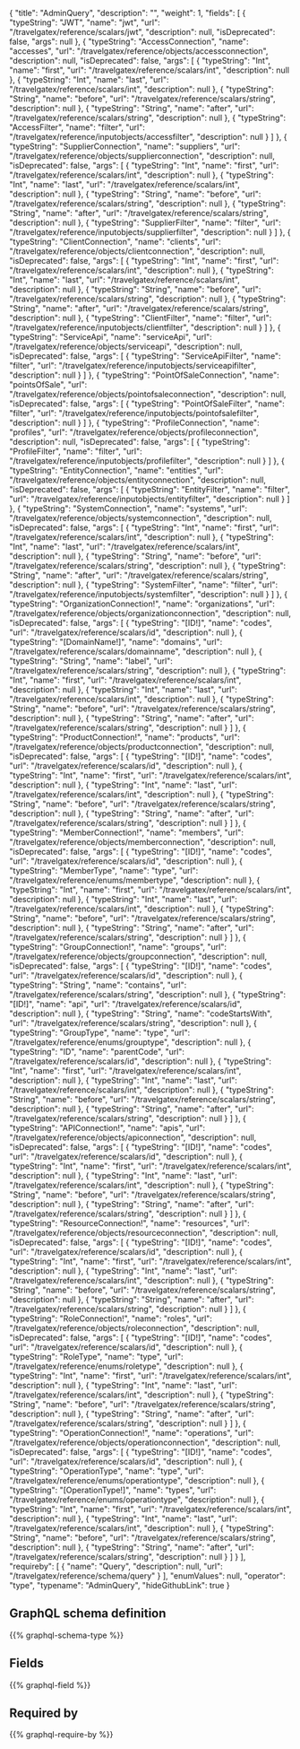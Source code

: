 {
  "title": "AdminQuery",
  "description": "",
  "weight": 1,
  "fields": [
    {
      "typeString": "JWT",
      "name": "jwt",
      "url": "/travelgatex/reference/scalars/jwt",
      "description": null,
      "isDeprecated": false,
      "args": null
    },
    {
      "typeString": "AccessConnection",
      "name": "accesses",
      "url": "/travelgatex/reference/objects/accessconnection",
      "description": null,
      "isDeprecated": false,
      "args": [
        {
          "typeString": "Int",
          "name": "first",
          "url": "/travelgatex/reference/scalars/int",
          "description": null
        },
        {
          "typeString": "Int",
          "name": "last",
          "url": "/travelgatex/reference/scalars/int",
          "description": null
        },
        {
          "typeString": "String",
          "name": "before",
          "url": "/travelgatex/reference/scalars/string",
          "description": null
        },
        {
          "typeString": "String",
          "name": "after",
          "url": "/travelgatex/reference/scalars/string",
          "description": null
        },
        {
          "typeString": "AccessFilter",
          "name": "filter",
          "url": "/travelgatex/reference/inputobjects/accessfilter",
          "description": null
        }
      ]
    },
    {
      "typeString": "SupplierConnection",
      "name": "suppliers",
      "url": "/travelgatex/reference/objects/supplierconnection",
      "description": null,
      "isDeprecated": false,
      "args": [
        {
          "typeString": "Int",
          "name": "first",
          "url": "/travelgatex/reference/scalars/int",
          "description": null
        },
        {
          "typeString": "Int",
          "name": "last",
          "url": "/travelgatex/reference/scalars/int",
          "description": null
        },
        {
          "typeString": "String",
          "name": "before",
          "url": "/travelgatex/reference/scalars/string",
          "description": null
        },
        {
          "typeString": "String",
          "name": "after",
          "url": "/travelgatex/reference/scalars/string",
          "description": null
        },
        {
          "typeString": "SupplierFilter",
          "name": "filter",
          "url": "/travelgatex/reference/inputobjects/supplierfilter",
          "description": null
        }
      ]
    },
    {
      "typeString": "ClientConnection",
      "name": "clients",
      "url": "/travelgatex/reference/objects/clientconnection",
      "description": null,
      "isDeprecated": false,
      "args": [
        {
          "typeString": "Int",
          "name": "first",
          "url": "/travelgatex/reference/scalars/int",
          "description": null
        },
        {
          "typeString": "Int",
          "name": "last",
          "url": "/travelgatex/reference/scalars/int",
          "description": null
        },
        {
          "typeString": "String",
          "name": "before",
          "url": "/travelgatex/reference/scalars/string",
          "description": null
        },
        {
          "typeString": "String",
          "name": "after",
          "url": "/travelgatex/reference/scalars/string",
          "description": null
        },
        {
          "typeString": "ClientFilter",
          "name": "filter",
          "url": "/travelgatex/reference/inputobjects/clientfilter",
          "description": null
        }
      ]
    },
    {
      "typeString": "ServiceApi",
      "name": "serviceApi",
      "url": "/travelgatex/reference/objects/serviceapi",
      "description": null,
      "isDeprecated": false,
      "args": [
        {
          "typeString": "ServiceApiFilter",
          "name": "filter",
          "url": "/travelgatex/reference/inputobjects/serviceapifilter",
          "description": null
        }
      ]
    },
    {
      "typeString": "PointOfSaleConnection",
      "name": "pointsOfSale",
      "url": "/travelgatex/reference/objects/pointofsaleconnection",
      "description": null,
      "isDeprecated": false,
      "args": [
        {
          "typeString": "PointOfSaleFilter",
          "name": "filter",
          "url": "/travelgatex/reference/inputobjects/pointofsalefilter",
          "description": null
        }
      ]
    },
    {
      "typeString": "ProfileConnection",
      "name": "profiles",
      "url": "/travelgatex/reference/objects/profileconnection",
      "description": null,
      "isDeprecated": false,
      "args": [
        {
          "typeString": "ProfileFilter",
          "name": "filter",
          "url": "/travelgatex/reference/inputobjects/profilefilter",
          "description": null
        }
      ]
    },
    {
      "typeString": "EntityConnection",
      "name": "entities",
      "url": "/travelgatex/reference/objects/entityconnection",
      "description": null,
      "isDeprecated": false,
      "args": [
        {
          "typeString": "EntityFilter",
          "name": "filter",
          "url": "/travelgatex/reference/inputobjects/entityfilter",
          "description": null
        }
      ]
    },
    {
      "typeString": "SystemConnection",
      "name": "systems",
      "url": "/travelgatex/reference/objects/systemconnection",
      "description": null,
      "isDeprecated": false,
      "args": [
        {
          "typeString": "Int",
          "name": "first",
          "url": "/travelgatex/reference/scalars/int",
          "description": null
        },
        {
          "typeString": "Int",
          "name": "last",
          "url": "/travelgatex/reference/scalars/int",
          "description": null
        },
        {
          "typeString": "String",
          "name": "before",
          "url": "/travelgatex/reference/scalars/string",
          "description": null
        },
        {
          "typeString": "String",
          "name": "after",
          "url": "/travelgatex/reference/scalars/string",
          "description": null
        },
        {
          "typeString": "SystemFilter",
          "name": "filter",
          "url": "/travelgatex/reference/inputobjects/systemfilter",
          "description": null
        }
      ]
    },
    {
      "typeString": "OrganizationConnection!",
      "name": "organizations",
      "url": "/travelgatex/reference/objects/organizationconnection",
      "description": null,
      "isDeprecated": false,
      "args": [
        {
          "typeString": "[ID!]",
          "name": "codes",
          "url": "/travelgatex/reference/scalars/id",
          "description": null
        },
        {
          "typeString": "[DomainName!]",
          "name": "domains",
          "url": "/travelgatex/reference/scalars/domainname",
          "description": null
        },
        {
          "typeString": "String",
          "name": "label",
          "url": "/travelgatex/reference/scalars/string",
          "description": null
        },
        {
          "typeString": "Int",
          "name": "first",
          "url": "/travelgatex/reference/scalars/int",
          "description": null
        },
        {
          "typeString": "Int",
          "name": "last",
          "url": "/travelgatex/reference/scalars/int",
          "description": null
        },
        {
          "typeString": "String",
          "name": "before",
          "url": "/travelgatex/reference/scalars/string",
          "description": null
        },
        {
          "typeString": "String",
          "name": "after",
          "url": "/travelgatex/reference/scalars/string",
          "description": null
        }
      ]
    },
    {
      "typeString": "ProductConnection!",
      "name": "products",
      "url": "/travelgatex/reference/objects/productconnection",
      "description": null,
      "isDeprecated": false,
      "args": [
        {
          "typeString": "[ID!]",
          "name": "codes",
          "url": "/travelgatex/reference/scalars/id",
          "description": null
        },
        {
          "typeString": "Int",
          "name": "first",
          "url": "/travelgatex/reference/scalars/int",
          "description": null
        },
        {
          "typeString": "Int",
          "name": "last",
          "url": "/travelgatex/reference/scalars/int",
          "description": null
        },
        {
          "typeString": "String",
          "name": "before",
          "url": "/travelgatex/reference/scalars/string",
          "description": null
        },
        {
          "typeString": "String",
          "name": "after",
          "url": "/travelgatex/reference/scalars/string",
          "description": null
        }
      ]
    },
    {
      "typeString": "MemberConnection!",
      "name": "members",
      "url": "/travelgatex/reference/objects/memberconnection",
      "description": null,
      "isDeprecated": false,
      "args": [
        {
          "typeString": "[ID!]",
          "name": "codes",
          "url": "/travelgatex/reference/scalars/id",
          "description": null
        },
        {
          "typeString": "MemberType",
          "name": "type",
          "url": "/travelgatex/reference/enums/membertype",
          "description": null
        },
        {
          "typeString": "Int",
          "name": "first",
          "url": "/travelgatex/reference/scalars/int",
          "description": null
        },
        {
          "typeString": "Int",
          "name": "last",
          "url": "/travelgatex/reference/scalars/int",
          "description": null
        },
        {
          "typeString": "String",
          "name": "before",
          "url": "/travelgatex/reference/scalars/string",
          "description": null
        },
        {
          "typeString": "String",
          "name": "after",
          "url": "/travelgatex/reference/scalars/string",
          "description": null
        }
      ]
    },
    {
      "typeString": "GroupConnection!",
      "name": "groups",
      "url": "/travelgatex/reference/objects/groupconnection",
      "description": null,
      "isDeprecated": false,
      "args": [
        {
          "typeString": "[ID!]",
          "name": "codes",
          "url": "/travelgatex/reference/scalars/id",
          "description": null
        },
        {
          "typeString": "String",
          "name": "contains",
          "url": "/travelgatex/reference/scalars/string",
          "description": null
        },
        {
          "typeString": "[ID!]",
          "name": "api",
          "url": "/travelgatex/reference/scalars/id",
          "description": null
        },
        {
          "typeString": "String",
          "name": "codeStartsWith",
          "url": "/travelgatex/reference/scalars/string",
          "description": null
        },
        {
          "typeString": "GroupType",
          "name": "type",
          "url": "/travelgatex/reference/enums/grouptype",
          "description": null
        },
        {
          "typeString": "ID",
          "name": "parentCode",
          "url": "/travelgatex/reference/scalars/id",
          "description": null
        },
        {
          "typeString": "Int",
          "name": "first",
          "url": "/travelgatex/reference/scalars/int",
          "description": null
        },
        {
          "typeString": "Int",
          "name": "last",
          "url": "/travelgatex/reference/scalars/int",
          "description": null
        },
        {
          "typeString": "String",
          "name": "before",
          "url": "/travelgatex/reference/scalars/string",
          "description": null
        },
        {
          "typeString": "String",
          "name": "after",
          "url": "/travelgatex/reference/scalars/string",
          "description": null
        }
      ]
    },
    {
      "typeString": "APIConnection!",
      "name": "apis",
      "url": "/travelgatex/reference/objects/apiconnection",
      "description": null,
      "isDeprecated": false,
      "args": [
        {
          "typeString": "[ID!]",
          "name": "codes",
          "url": "/travelgatex/reference/scalars/id",
          "description": null
        },
        {
          "typeString": "Int",
          "name": "first",
          "url": "/travelgatex/reference/scalars/int",
          "description": null
        },
        {
          "typeString": "Int",
          "name": "last",
          "url": "/travelgatex/reference/scalars/int",
          "description": null
        },
        {
          "typeString": "String",
          "name": "before",
          "url": "/travelgatex/reference/scalars/string",
          "description": null
        },
        {
          "typeString": "String",
          "name": "after",
          "url": "/travelgatex/reference/scalars/string",
          "description": null
        }
      ]
    },
    {
      "typeString": "ResourceConnection!",
      "name": "resources",
      "url": "/travelgatex/reference/objects/resourceconnection",
      "description": null,
      "isDeprecated": false,
      "args": [
        {
          "typeString": "[ID!]",
          "name": "codes",
          "url": "/travelgatex/reference/scalars/id",
          "description": null
        },
        {
          "typeString": "Int",
          "name": "first",
          "url": "/travelgatex/reference/scalars/int",
          "description": null
        },
        {
          "typeString": "Int",
          "name": "last",
          "url": "/travelgatex/reference/scalars/int",
          "description": null
        },
        {
          "typeString": "String",
          "name": "before",
          "url": "/travelgatex/reference/scalars/string",
          "description": null
        },
        {
          "typeString": "String",
          "name": "after",
          "url": "/travelgatex/reference/scalars/string",
          "description": null
        }
      ]
    },
    {
      "typeString": "RoleConnection!",
      "name": "roles",
      "url": "/travelgatex/reference/objects/roleconnection",
      "description": null,
      "isDeprecated": false,
      "args": [
        {
          "typeString": "[ID!]",
          "name": "codes",
          "url": "/travelgatex/reference/scalars/id",
          "description": null
        },
        {
          "typeString": "RoleType",
          "name": "type",
          "url": "/travelgatex/reference/enums/roletype",
          "description": null
        },
        {
          "typeString": "Int",
          "name": "first",
          "url": "/travelgatex/reference/scalars/int",
          "description": null
        },
        {
          "typeString": "Int",
          "name": "last",
          "url": "/travelgatex/reference/scalars/int",
          "description": null
        },
        {
          "typeString": "String",
          "name": "before",
          "url": "/travelgatex/reference/scalars/string",
          "description": null
        },
        {
          "typeString": "String",
          "name": "after",
          "url": "/travelgatex/reference/scalars/string",
          "description": null
        }
      ]
    },
    {
      "typeString": "OperationConnection!",
      "name": "operations",
      "url": "/travelgatex/reference/objects/operationconnection",
      "description": null,
      "isDeprecated": false,
      "args": [
        {
          "typeString": "[ID!]",
          "name": "codes",
          "url": "/travelgatex/reference/scalars/id",
          "description": null
        },
        {
          "typeString": "OperationType",
          "name": "type",
          "url": "/travelgatex/reference/enums/operationtype",
          "description": null
        },
        {
          "typeString": "[OperationType!]",
          "name": "types",
          "url": "/travelgatex/reference/enums/operationtype",
          "description": null
        },
        {
          "typeString": "Int",
          "name": "first",
          "url": "/travelgatex/reference/scalars/int",
          "description": null
        },
        {
          "typeString": "Int",
          "name": "last",
          "url": "/travelgatex/reference/scalars/int",
          "description": null
        },
        {
          "typeString": "String",
          "name": "before",
          "url": "/travelgatex/reference/scalars/string",
          "description": null
        },
        {
          "typeString": "String",
          "name": "after",
          "url": "/travelgatex/reference/scalars/string",
          "description": null
        }
      ]
    }
  ],
  "requireby": [
    {
      "name": "Query",
      "description": null,
      "url": "/travelgatex/reference/schema/query"
    }
  ],
  "enumValues": null,
  "operator": "type",
  "typename": "AdminQuery",
  "hideGithubLink": true
}
## GraphQL schema definition

{{% graphql-schema-type %}}

## Fields

{{% graphql-field %}}

## Required by

{{% graphql-require-by %}}
